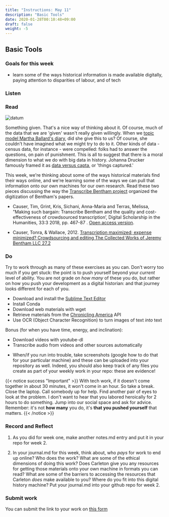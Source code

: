 ```yaml
---
title: "Instructions: May 11"
description: "Basic Tools"
date: 2020-01-28T00:10:48+09:00
draft: false
weight: -5
---
```

## Basic Tools

### Goals for this week
+ learn some of the ways historical information is made available digitally, paying attention to disparities of labour, and of tech

### Listen  

### Read

![datum](https://i.imgur.com/xvNbwKt.png)

Something given. That's a nice way of thinking about it. Of course, much of the data that we are 'given' wasn't really given willingly. When we [topic model Martha Ballard's diary](http://www.cameronblevins.org/posts/topic-modeling-martha-ballards-diary/), did she give this to us? Of course, she couldn't have imagined what we might try to do to it. Other kinds of data - census data, for instance - were compelled: folks had to answer the questions, on pain of punishment. This is all to suggest that there is a moral dimension to what we do with big data in history. Johanna Drucker famously framed it as [data versus capta](http://www.digitalhumanities.org/dhq/vol/5/1/000091/000091.html), or 'things captured.'

This week, we're thinking about some of the ways historical materials find their ways online, and we're learning some of the ways we can pull that information onto our own machines for our own research. Read these two pieces discussing the way the [Transcribe Bentham project](https://blogs.ucl.ac.uk/transcribe-bentham/) organized the digitization of Bentham's papers.

+ Causer, Tim, Grint, Kris, Sichani, Anna-Maria and Terras, Melissa, ”Making such bargain: Transcribe Bentham and the quality and cost-effectiveness of crowdsourced transcription’, Digital Scholarship in the Humanities, 33:3 2018, pp. 467-87 . [Open access version](https://melissaterras.org/2018/08/29/new-paper-making-such-bargain-transcribe-bentham-and-the-quality-and-cost-effectiveness-of-crowdsourced-transcription/).

+ Causer, Tonra, & Wallace, 2012. [Transcription maximized; expense minimized? Crowdsourcing and editing The Collected Works of Jeremy Bentham LLC 27.2](http://llc.oxfordjournals.org/content/27/2/119.abstract)


### Do

Try to work through as many of these exercises as you can. Don't worry too much if you get stuck: the point is to push yourself beyond your _current_ level of ability. You are not grade on _how many_ of these you do, but rather on how you push your development as a digital historian: and that journey looks different for each of you.

+ Download and install the [Sublime Text Editor](https://www.sublimetext.com/)
+ Install Conda
+ Download web materials with wget
+ Retrieve materials from the [Chronicling America](https://chroniclingamerica.loc.gov/) API
+ Use OCR (Object Character Recognition) to turn images of text _into_ text

Bonus (for when you have time, energy, and inclination):
+ Download videos with youtube-dl
+ Transcribe audio from videos and other sources automatically

- When/if you run into trouble, take screenshots (google how to do that for your particular machine) and these can be uploaded into your repository as well. Indeed, you should also keep track of any files you create as part of your weekly work in your repo: these are evidence!

{{< notice success "Important" >}} With tech work, if it doesn't come together in about 30 minutes, it won't come in an hour. So take a break. Close the laptop. Call somebody up for help. Find another pair of eyes to look at the problem. I don't want to hear that you labored heroically for 2 hours to do something. Jump into our social space and ask for advice. Remember: it's not **how many** you do, it's **that you pushed yourself** that matters.
{{< /notice >}}

### Record and Reflect

1. As you did for week one, make another notes.md entry and put it in your repo for week 2.

2. In your journal.md for this week, think about, who _pays_ for work to end up online? Who does the work? What are some of the ethical dimensions of doing this work? Does Carleton give you any resources for getting those materials onto your own machine in formats you can read? What are some of the barriers to accessing the resources that Carleton _does_ make available to you? Where do you fit into this digital history machine? Put your journal.md into your github repo for week 2.

### Submit work

You can submit the link to your work on [this form](https://docs.google.com/forms/d/e/1FAIpQLSc3iURU-J6usI6994Hm9MkBsIViOEbnoIyqtxhmhXbFW8raAw/viewform?usp=sf_link)

